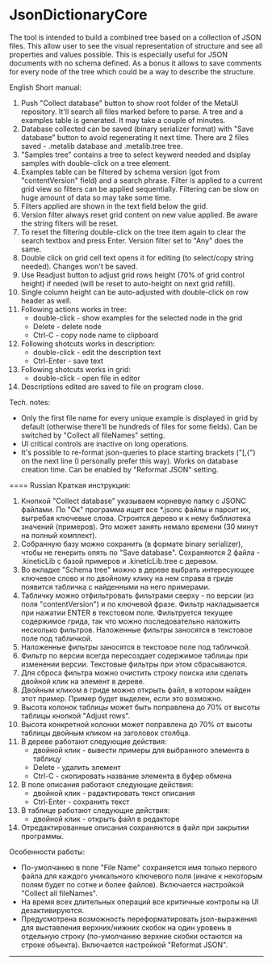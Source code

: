 # JsonDictionaryCore

The tool is intended to build a combined tree based on a collection of JSON files. This allow user to see the visual representation of structure and see all properties and values possible. This is especially useful for JSON documents with no schema defined.
As a bonus it allows to save comments for every node of the tree which could be a way to describe the structure.

English
Short manual:
1) Push "Collect database" button to show root folder of the MetaUI repository. It'll search all files marked before to parse. A tree and a examples table is generated. It may take a couple of minutes.
2) Database collected can be saved (binary serializer format) with "Save database" button to avoid regenerating it next time. There are 2 files saved - .metalib database and .metalib.tree tree.
3) "Samples tree" contains a tree to select keywerd needed and dsiplay samples with double-click on a tree element.
4) Examples table can be filtered by schema version (got from "contentVersion" field) and a search phrase. Filter is applied to a current grid view so filters can be applied sequentially. Filtering can be slow on huge amount of data so may take some time.
5) Filters applied are shown in the text field below the grid.
6) Version filter always reset grid content on new value applied. Be aware the string filters will be reset.
7) To reset the filtering double-click on the tree item again to clear the search textbox and press Enter. Version filter set to "Any" does the same.
8) Double click on grid cell text opens it for editing (to select/copy string needed). Changes won't be saved.
9) Use Readjust button to adjust grid rows height (70% of grid control height) if needed (will be reset to auto-height on next grid refill).
10) Single column height can be auto-adjusted with double-click on row header as well.
11) Following actions works in tree:
    - double-click - show examples for the selected node in the grid
    - Delete - delete node
    - Ctrl-C - copy node name to clipboard
12) Following shotcuts works in description:
    - double-click - edit the description text
    - Ctrl-Enter - save text
13) Following shotcuts works in grid:
    - double-click - open file in editor
14) Descriptions edited are saved to file on program close.

Tech. notes:
- Only the first file name for every unique example is displayed in grid by default (otherwise there'll be hundreds of files for some fields). Can be switched by "Collect all fileNames" setting.
- UI critical controls are inactive on long operations.
- It's possible to re-format json-queries to place starting brackets ("[,{") on the next line (I personally prefer this way). Works on database creation time. Can be enabled by "Reformat JSON" setting.

====
Russian
Краткая инструкция:
1) Кнопкой "Collect database" указываем корневую папку с JSONC файлами. По "Ок" программа ищет все *.jsonc файлы и парсит их, выгребая ключевые слова. Строится дерево и к нему библиотека значений (примеров). Это может занять немало времени (30 минут на полный комплект).
2) Собранную базу можно сохранить (в формате binary serializer), чтобы не генерить опять по "Save database". Сохраняются 2 файла - .kineticLib с базой примеров и .kineticLib.tree с деревом.
3) Во вкладке "Schema tree" можно в дереве выбрать интересующее ключевое слово и по двойному клику на нем справа в гриде появится табличка с найденными на него примерами.
4) Табличку можно отфильтровать фильтрами сверху - по версии (из поля "contentVersion") и по ключевой фразе. Фильтр накладывается при нажатии ENTER в текстовом поле. Фильтруется текущее содержимое грида, так что можно последовательно наложить несколько фильтров. Наложенные фильтры заносятся в текстовое поле под табличкой.
5) Наложенные фильтры заносятся в текстовое поле под табличкой.
6) Фильтр по версии всегда пересоздает содержимое таблицы при изменении версии. Текстовые фильтры при этом сбрасываются.
7) Для сброса фильтра можно очистить строку поиска или сделать двойной клик на элемент в дереве.
8) Двойным кликом в гриде можно открыть файл, в котором найден этот пример. Пример будет выделен, если это возможно.
9) Высота колонок таблицы может быть поправлена до 70% от высоты таблицы кнопкой "Adjust rows".
10) Высота конкретной колонки может поправлена до 70% от высоты таблицы двойным кликом на заголовок столбца.
11) В дереве работают следующие действия:
    - двойной клик - вывести примеры для выбранного элемента в таблицу
    - Delete - удалить элемент
    - Ctrl-C - скопировать название элемента в буфер обмена
12) В поле описания работают следующие действия:
    - двойной клик - радактировать текст описания
    - Ctrl-Enter - сохранить текст
13) В таблице работают следующие действия:
    - двойной клик - открыть файл в редакторе
14) Отредактированные описания сохраняются в файл при закрытии программы.

Особенности работы:
- По-умолчанию в поле "File Name" сохраняется имя только первого файла для каждого уникального ключевого поля (иначе к некоторым полям будет по сотне и более файлов).  Включается настройкой "Collect all fileNames".
- На время всех длительных операций все критичные контролы на UI дезактивируются.
- Предусмотрена возможность переформатировать json-выражения для выставления верхних/нижних скобок на один уровень в отдельную строку (по-умолчанию верхние скобки остаются на строке объекта). Включается настройкой "Reformat JSON".

----
